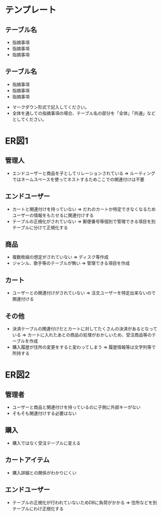 # テンプレート

## テーブル名
- 指摘事項
- 指摘事項
- 指摘事項

## テーブル名
- 指摘事項
- 指摘事項
- 指摘事項

* マークダウン形式で記入してください。
* 全体を通しての指摘事項の場合、テーブル名の部分を「全体」「共通」などとしてください。

# ER図1

## 管理人
- エンドユーザーと商品を子としてリレーションされている => ルーティングではネームスペースを使ってネストするためここでの関連付けは不要
## エンドユーザー
- カートと関連付けを持っていない => だれのカートか特定できなくなるためユーザーの情報をもたせるに関連付けする
- テーブルの正規化がされていない => 郵便番号等個別で管理できる項目を別テーブルに分けて正規化する
## 商品
- 複数枚組の想定がされていない => ディスク等作成
- ジャンル、歌手等のテーブルが無い => 管理できる項目を作成
## カート
- ユーザーとの関連付けがされていない => 注文ユーザーを特定出来ないので関連付ける
## その他
- 決済テーブルの関連付けだとカートに対してたくさんの決済があるとなっている => カートに入れたあとの商品の処理がおかしいため、受注商品等のテーブルを作成
- 購入履歴が住所の変更をすると変わってしまう => 履歴情報等は文字列等で所持する

# ER図2

## 管理者
- ユーザーと商品と関連付けを持っているのに子側に外部キーがない
- そもそも関連付けする必要はない
## 購入
- 購入ではなく受注テーブルに変える
## カートアイテム
- 購入詳細との関係がわかりにくい
## エンドユーザー
- テーブルの正規化が行われていないためDBに負荷がかかる => 住所などを別テーブルにわけ正規化する
